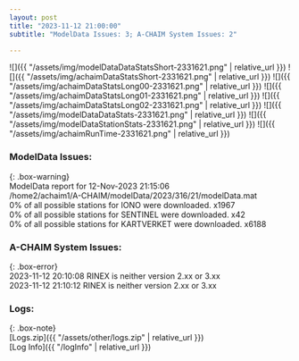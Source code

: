 ```yaml
---
layout: post
title: "2023-11-12 21:00:00"
subtitle: "ModelData Issues: 3; A-CHAIM System Issues: 2"

---
```


![]({{ "/assets/img/modelDataDataStatsShort-2331621.png" | relative_url }})
![]({{ "/assets/img/achaimDataStatsShort-2331621.png" | relative_url }})
![]({{ "/assets/img/achaimDataStatsLong00-2331621.png" | relative_url }})
![]({{ "/assets/img/achaimDataStatsLong01-2331621.png" | relative_url }})
![]({{ "/assets/img/achaimDataStatsLong02-2331621.png" | relative_url }})
![]({{ "/assets/img/modelDataDataStats-2331621.png" | relative_url }})
![]({{ "/assets/img/modelDataStationStats-2331621.png" | relative_url }})
![]({{ "/assets/img/achaimRunTime-2331621.png" | relative_url }})


### ModelData Issues:  
  
{: .box-warning}  
 ModelData report for 12-Nov-2023 21:15:06   
 /home2/achaim1/A-CHAIM/modelData/2023/316/21/modelData.mat   
 0% of all possible stations for IONO were downloaded. x1967   
 0% of all possible stations for SENTINEL were downloaded. x42   
 0% of all possible stations for KARTVERKET were downloaded. x6188   
  
### A-CHAIM System Issues:  
  
{: .box-error}  
2023-11-12 20:10:08 RINEX is neither version 2.xx or 3.xx  
2023-11-12 21:10:12 RINEX is neither version 2.xx or 3.xx  

### Logs:  
  
{: .box-note}  
[Logs.zip]({{ "/assets/other/logs.zip" | relative_url }})  
[Log Info]({{ "/logInfo" | relative_url }})  
